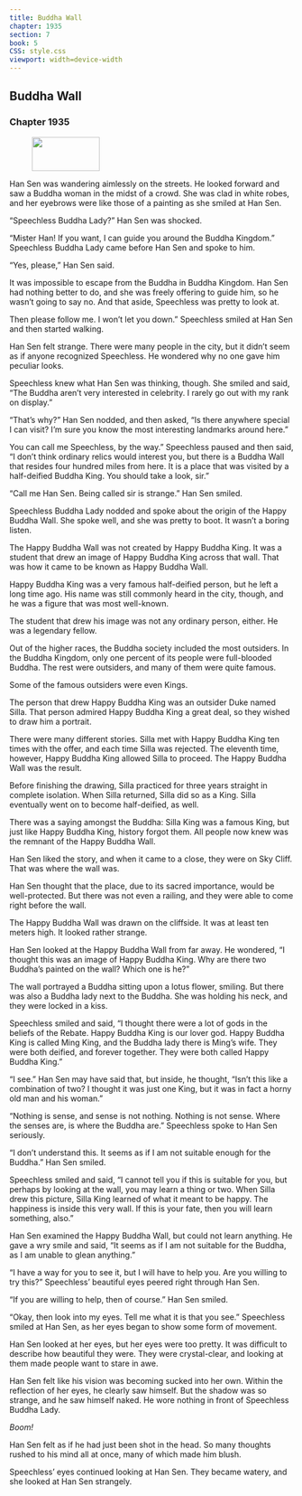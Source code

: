 ```yaml
---
title: Buddha Wall
chapter: 1935
section: 7
book: 5
CSS: style.css
viewport: width=device-width
---
```


## Buddha Wall

### Chapter 1935

<figure>
	<img src="../Images/gem.gif" alt="" id="gem" width="120" height="60" />
</figure>

Han Sen was wandering aimlessly on the streets. He looked forward and saw a Buddha woman in the midst of a crowd. She was clad in white robes, and her eyebrows were like those of a painting as she smiled at Han Sen.

“Speechless Buddha Lady?” Han Sen was shocked.

“Mister Han! If you want, I can guide you around the Buddha Kingdom.” Speechless Buddha Lady came before Han Sen and spoke to him.

“Yes, please,” Han Sen said.

It was impossible to escape from the Buddha in Buddha Kingdom. Han Sen had nothing better to do, and she was freely offering to guide him, so he wasn’t going to say no. And that aside, Speechless was pretty to look at.

Then please follow me. I won’t let you down.” Speechless smiled at Han Sen and then started walking.

Han Sen felt strange. There were many people in the city, but it didn’t seem as if anyone recognized Speechless. He wondered why no one gave him peculiar looks.

Speechless knew what Han Sen was thinking, though. She smiled and said, “The Buddha aren’t very interested in celebrity. I rarely go out with my rank on display.”

“That’s why?” Han Sen nodded, and then asked, “Is there anywhere special I can visit? I’m sure you know the most interesting landmarks around here.”

You can call me Speechless, by the way.” Speechless paused and then said, “I don’t think ordinary relics would interest you, but there is a Buddha Wall that resides four hundred miles from here. It is a place that was visited by a half-deified Buddha King. You should take a look, sir.”

“Call me Han Sen. Being called sir is strange.” Han Sen smiled.

Speechless Buddha Lady nodded and spoke about the origin of the Happy Buddha Wall. She spoke well, and she was pretty to boot. It wasn’t a boring listen.

The Happy Buddha Wall was not created by Happy Buddha King. It was a student that drew an image of Happy Buddha King across that wall. That was how it came to be known as Happy Buddha Wall.

Happy Buddha King was a very famous half-deified person, but he left a long time ago. His name was still commonly heard in the city, though, and he was a figure that was most well-known.

The student that drew his image was not any ordinary person, either. He was a legendary fellow.

Out of the higher races, the Buddha society included the most outsiders. In the Buddha Kingdom, only one percent of its people were full-blooded Buddha. The rest were outsiders, and many of them were quite famous.

Some of the famous outsiders were even Kings.

The person that drew Happy Buddha King was an outsider Duke named Silla. That person admired Happy Buddha King a great deal, so they wished to draw him a portrait.

There were many different stories. Silla met with Happy Buddha King ten times with the offer, and each time Silla was rejected. The eleventh time, however, Happy Buddha King allowed Silla to proceed. The Happy Buddha Wall was the result.

Before finishing the drawing, Silla practiced for three years straight in complete isolation. When Silla returned, Silla did so as a King. Silla eventually went on to become half-deified, as well.

There was a saying amongst the Buddha: Silla King was a famous King, but just like Happy Buddha King, history forgot them. All people now knew was the remnant of the Happy Buddha Wall.

Han Sen liked the story, and when it came to a close, they were on Sky Cliff. That was where the wall was.

Han Sen thought that the place, due to its sacred importance, would be well-protected. But there was not even a railing, and they were able to come right before the wall.

The Happy Buddha Wall was drawn on the cliffside. It was at least ten meters high. It looked rather strange.

Han Sen looked at the Happy Buddha Wall from far away. He wondered, “I thought this was an image of Happy Buddha King. Why are there two Buddha’s painted on the wall? Which one is he?”

The wall portrayed a Buddha sitting upon a lotus flower, smiling. But there was also a Buddha lady next to the Buddha. She was holding his neck, and they were locked in a kiss.

Speechless smiled and said, “I thought there were a lot of gods in the beliefs of the Rebate. Happy Buddha King is our lover god. Happy Buddha King is called Ming King, and the Buddha lady there is Ming’s wife. They were both deified, and forever together. They were both called Happy Buddha King.”

“I see.” Han Sen may have said that, but inside, he thought, “Isn’t this like a combination of two? I thought it was just one King, but it was in fact a horny old man and his woman.”

“Nothing is sense, and sense is not nothing. Nothing is not sense. Where the senses are, is where the Buddha are.” Speechless spoke to Han Sen seriously.

“I don’t understand this. It seems as if I am not suitable enough for the Buddha.” Han Sen smiled.

Speechless smiled and said, “I cannot tell you if this is suitable for you, but perhaps by looking at the wall, you may learn a thing or two. When Silla drew this picture, Silla King learned of what it meant to be happy. The happiness is inside this very wall. If this is your fate, then you will learn something, also.”

Han Sen examined the Happy Buddha Wall, but could not learn anything. He gave a wry smile and said, “It seems as if I am not suitable for the Buddha, as I am unable to glean anything.”

“I have a way for you to see it, but I will have to help you. Are you willing to try this?” Speechless’ beautiful eyes peered right through Han Sen.

“If you are willing to help, then of course.” Han Sen smiled.

“Okay, then look into my eyes. Tell me what it is that you see.” Speechless smiled at Han Sen, as her eyes began to show some form of movement.

Han Sen looked at her eyes, but her eyes were too pretty. It was difficult to describe how beautiful they were. They were crystal-clear, and looking at them made people want to stare in awe.

Han Sen felt like his vision was becoming sucked into her own. Within the reflection of her eyes, he clearly saw himself. But the shadow was so strange, and he saw himself naked. He wore nothing in front of Speechless Buddha Lady.

*Boom!*

Han Sen felt as if he had just been shot in the head. So many thoughts rushed to his mind all at once, many of which made him blush.

Speechless’ eyes continued looking at Han Sen. They became watery, and she looked at Han Sen strangely.